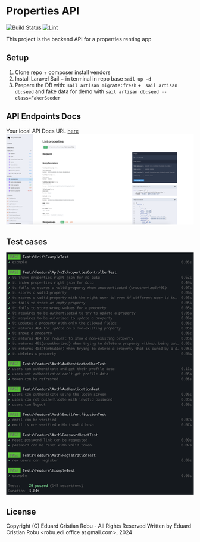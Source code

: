 # Properties API

<a href="https://github.com/robuedi/properties-api/actions"><img src="https://github.com/robuedi/properties-api/actions/workflows/tests.yml/badge.svg" alt="Build Status"></a>
<a href="https://github.com/robuedi/properties-api/actions"><img src="https://github.com/robuedi/properties-api/actions/workflows/lint.yml/badge.svg" alt="Lint"></a>


This project is the backend API for a properties renting app

## Setup

1. Clone repo + composer install vendors
2. Install Laravel Sail + in terminal in repo base `sail up -d`
3. Prepare the DB with: `sail artisan migrate:fresh` + ` sail artisan db:seed` and fake data for demo with `sail artisan db:seed --class=FakerSeeder`

## API Endpoints Docs

Your local API Docs URL [here](http://localhost/docs/api#/)
![Properties API](/readme/api-docs.png)

## Test cases

![Properties API](/readme/tests.png)

## License

Copyright (C) Eduard Cristian Robu - All Rights Reserved
Written by Eduard Cristian Robu <robu.edi.office at gmail.com>, 2024
